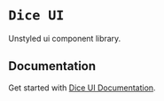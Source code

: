 # `Dice UI`

Unstyled ui component library.

## Documentation

Get started with [Dice UI Documentation](https://diceui.com/docs).
